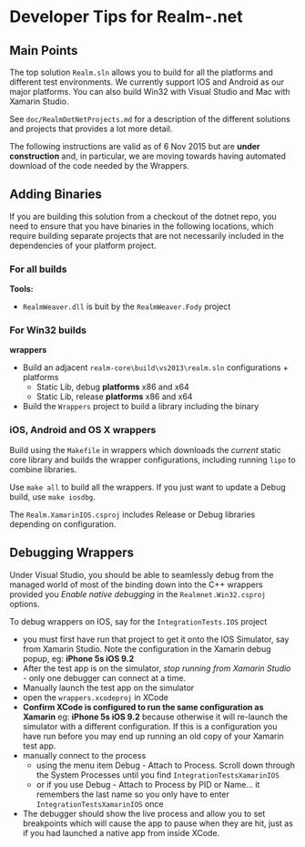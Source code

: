 # Developer Tips for Realm-.net

Main Points
---------------
The top solution `Realm.sln` allows you to build for all the platforms and different test environments. We currently support IOS and Android as our major platforms. You can also build Win32 with Visual Studio and Mac with Xamarin Studio.

See `doc/RealmDotNetProjects.md` for a description of the different solutions and projects that provides a lot more detail.

The following instructions are valid as of 6 Nov 2015 but are **under construction** and, in particular, we are moving towards having automated download of the code needed by the Wrappers.


Adding Binaries
---------------------
If you are building this solution from a checkout of the dotnet repo, you need to ensure that you have binaries in the following locations, which require building separate projects that are not necessarily included in the dependencies of your platform project.

### For all builds

**Tools:**

* `RealmWeaver.dll` is buit by the `RealmWeaver.Fody` project

### For Win32 builds

**wrappers** 

* Build an adjacent `realm-core\build\vs2013\realm.sln` configurations + platforms
	* Static Lib, debug **platforms** x86 and x64
	* Static Lib, release **platforms** x86 and x64
* Build the `Wrappers` project to build a library including the binary

### iOS, Android and OS X wrappers

Build using the `Makefile` in wrappers which downloads the _current_ static core library and builds the wrapper configurations, including running `lipo` to combine libraries.

Use `make all` to build all the wrappers. If you just want to update a Debug build, use `make iosdbg`.

The `Realm.XamarinIOS.csproj` includes Release or Debug libraries depending on configuration.



Debugging Wrappers
------------------

Under Visual Studio, you should be able to seamlessly debug from the managed world of most of the binding down into the C++ wrappers provided you _Enable native debugging_ in the `Realmnet.Win32.csproj` options.

To debug wrappers on IOS, say for the `IntegrationTests.IOS` project 

* you must first have run that project to get it onto the IOS Simulator, say from Xamarin Studio. Note the configuration in the Xamarin debug popup, eg: **iPhone 5s iOS 9.2**
* After the test app is on the simulator, _stop running from Xamarin Studio_ - only one debugger can connect at a time.
* Manually launch the test app on the simulator
* open the `wrappers.xcodeproj` in XCode 
* **Confirm XCode is configured to run the same configuration as Xamarin** eg: **iPhone 5s iOS 9.2** because otherwise it will re-launch the simulator with a different configuration. If this is a configuration you have run before you may end up running an old copy of your Xamarin test app.
* manually connect to the process 
  * using the menu item Debug - Attach to Process. Scroll down through the System Processes until you find `IntegrationTestsXamarinIOS` 
  * or if you use Debug - Attach to Process by PID or Name… it remembers the last name so you only have to enter `IntegrationTestsXamarinIOS` once
* The debugger should show the live process and allow you to set breakpoints which will cause the app to pause when they are hit, just as if you had launched a native app from inside XCode.
